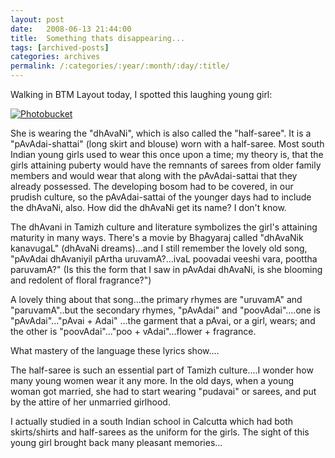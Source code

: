 ```yaml
---
layout: post
date:	2008-06-13 21:44:00
title:  Something thats disappearing...
tags: [archived-posts]
categories: archives
permalink: /:categories/:year/:month/:day/:title/
---
```

Walking in BTM Layout today, I spotted this laughing young girl:


<a href="http://s297.photobucket.com/albums/mm205/depontis/?action=view&current=IMG_2952.jpg" target="_blank"><img src="http://i297.photobucket.com/albums/mm205/depontis/IMG_2952.jpg" border="0" alt="Photobucket"></a>


She is wearing the "dhAvaNi", which is also called  the "half-saree". It is a "pAvAdai-shattai" (long skirt and blouse) worn with a half-saree. Most south Indian young girls used to wear this once upon a time; my theory is, that the girls attaining puberty would have the remnants of sarees from older family members and would wear that along with the pAvAdai-sattai that they already possessed. The developing bosom had to be covered, in our prudish culture, so the pAvAdai-sattai of the younger days had to include the dhAvaNi, also. How did the dhAvaNi get its name? I don't know.

The dhAvani in Tamizh culture and literature symbolizes the girl's attaining maturity in many ways. There's a movie by Bhagyaraj called "dhAvaNik kanavugaL" (dhAvaNi dreams)...and I still remember the lovely old song, "pAvAdai dhAvaniyil pArtha uruvamA?...ivaL poovadai veeshi vara, poottha paruvamA?" (Is this the form that I saw in pAvAdai dhAvaNi, is she blooming and redolent of  floral fragrance?")

A lovely thing about that song...the primary rhymes are "uruvamA" and "paruvamA"..but the secondary rhymes, "pAvAdai" and "poovAdai"....one is "pAvAdai"..."pAvai + Adai" ...the garment that a pAvai, or a girl, wears; and the other is "poovAdai"..."poo + vAdai"...flower + fragrance.

What mastery of the language these lyrics show....

The half-saree is such an essential part of Tamizh culture....I wonder how many young women wear it any more. In the old days, when a young woman got married, she had to start wearing "pudavai" or sarees, and put by the attire of her unmarried girlhood. 

I actually studied in a south Indian school in Calcutta which had both skirts/shirts and half-sarees as the uniform for the girls. The sight of this young girl brought back many pleasant memories...
